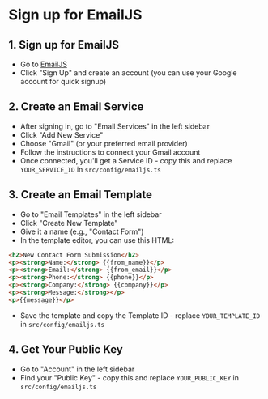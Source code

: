 # Sign up for EmailJS

## 1. Sign up for EmailJS
- Go to [EmailJS](https://www.emailjs.com/)
- Click "Sign Up" and create an account (you can use your Google account for quick signup)

## 2. Create an Email Service
- After signing in, go to "Email Services" in the left sidebar
- Click "Add New Service"
- Choose "Gmail" (or your preferred email provider)
- Follow the instructions to connect your Gmail account
- Once connected, you'll get a Service ID - copy this and replace `YOUR_SERVICE_ID` in `src/config/emailjs.ts`

## 3. Create an Email Template
- Go to "Email Templates" in the left sidebar
- Click "Create New Template"
- Give it a name (e.g., "Contact Form")
- In the template editor, you can use this HTML:
```html
<h2>New Contact Form Submission</h2>
<p><strong>Name:</strong> {{from_name}}</p>
<p><strong>Email:</strong> {{from_email}}</p>
<p><strong>Phone:</strong> {{phone}}</p>
<p><strong>Company:</strong> {{company}}</p>
<p><strong>Message:</strong></p>
<p>{{message}}</p>
```
- Save the template and copy the Template ID - replace `YOUR_TEMPLATE_ID` in `src/config/emailjs.ts`

## 4. Get Your Public Key
- Go to "Account" in the left sidebar
- Find your "Public Key" - copy this and replace `YOUR_PUBLIC_KEY` in `src/config/emailjs.ts` 